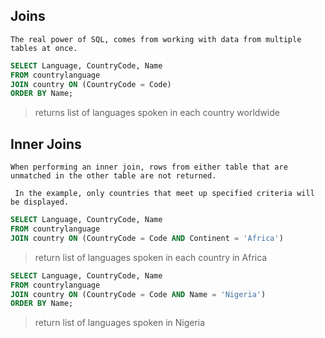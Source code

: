 ## Joins
`The real power of SQL, comes from working with data from multiple tables at once.`

```sql
SELECT Language, CountryCode, Name
FROM countrylanguage
JOIN country ON (CountryCode = Code)
ORDER BY Name;
```
>returns list of languages spoken in each country worldwide

## Inner Joins

`When performing an inner join, rows from either table that are unmatched in the other table are not returned.`

` In the example, only countries that meet up specified criteria will be displayed.`
```sql
SELECT Language, CountryCode, Name
FROM countrylanguage
JOIN country ON (CountryCode = Code AND Continent = 'Africa')
```
>return list of languages spoken in each country in Africa

```sql
SELECT Language, CountryCode, Name
FROM countrylanguage
JOIN country ON (CountryCode = Code AND Name = 'Nigeria')
ORDER BY Name;
```
>return list of languages spoken in Nigeria